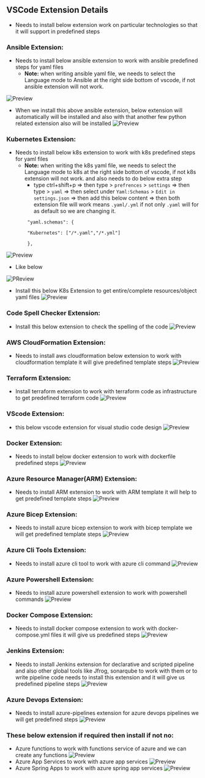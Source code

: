 VSCode Extension Details
------------------------
* Needs to install below extension work on particular technologies so that it will support in predefined steps

### Ansible Extension:
* Needs to install below ansible extension to work with ansible predefined steps for yaml files
  * **Note:** when writing ansible yaml file, we needs to select the Language mode to Ansible at the right side bottom of vscode, if not ansible extension will not work.

![Preview](./Images/vscode7.png)
* When we install this above ansible extension, below extension will automatically will be installed and also with that another few python related extension also will be installed
![Preview](./Images/vscode6.png)


### Kubernetes Extension:
* Needs to install below k8s extension to work with k8s predefined steps for yaml files
   * **Note:** when writing the k8s yaml file, we needs to select the Language mode to k8s at the right side bottom of vscode, if not k8s extension will not work. and also needs to do below extra step
      * type ctrl+shift+p => then type > `prefrences` > `settings` => then type > `yaml` => then select under `Yaml:Schemas` > `Edit in settings.json` => then add this below content => then both extension file will work means `.yaml/.yml` if not only `.yaml` will for as default so we are changing it. 
       ```
        "yaml.schemas": {

        "Kubernetes": ["/*.yaml","/*.yml"]
        
        },
       ```
![Preview](./Images/vscode4.png)
* Like below

![PReview](./Images/vscode17.png)
* Install this below K8s Extension to get entire/complete resources/object yaml files
![Preview](./Images/vscode18.png)

### Code Spell Checker Extension:
* Install this below extension to check the spelling of the code
![Preview](./Images/vscode1.png)

### AWS CloudFormation Extension:
* Needs to install aws cloudformation below extension to work with cloudformation template it will give predefined template steps
![Preview](./Images/vscode19.png)

### Terraform Extension:
* Install terraform extension to work with terraform code as infrastructure to get predefined terraform code
![Preview](./Images/vscode3.png)

### VScode Extension:
* this below vscode extension for visual studio code design
![Preview](./Images/vscode5.png)

### Docker Extension:
* Needs to install below docker extension to work with dockerfile predefined steps
![Preview](./Images/vscode2.png)

### Azure Resource Manager(ARM) Extension:
* Needs to install ARM extension to work with ARM template it will help to get predefined template steps
![Preview](./Images/vscode8.png)

### Azure Bicep Extension:
* Needs to install azure bicep extension to work with bicep template we will get  predefined template steps
![Preview](./Images/vscode9.png)

### Azure Cli Tools Extension:
* Needs to install azure cli tool to work with azure cli command
![Preview](./Images/vscode10.png)

### Azure Powershell Extension:
* Needs to install azure powershell extension to work with powershell commands
![Preview](./Images/vscode11.png)

### Docker Compose Extension:
* Needs to install docker compose extension to work with docker-compose.yml files it will give us predefined steps
![Preview](./Images/vscode15.png)

### Jenkins Extension:
* Needs to install Jenkins extension for declarative and scripted pipeline and also other global tools like Jfrog, sonarqube to work with them or to write pipeline code needs to install this extension and it will give us predefined pipeline steps
![Preview](./Images/vscode16.png)

### Azure Devops Extension:
* Needs to install azure-pipelines extension for azure devops pipelines we will get predefined steps
![Preview](./Images/vscode.png)


### These below extension if required then install if not no:
* Azure functions to work with functions service of azure and we can create any functions
![Preview](./Images/vscode12.png)
* Azure App Services to work with azure app services
![Preview](./Images/vscode13.png)
* Azure Spring Apps to work with azure spring app services
![Preview](./Images/vscode14.png)
